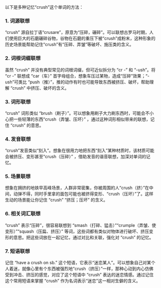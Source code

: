 以下是多种记忆“crush”这个单词的方法：

### 1. 词源联想
“crush” 源自拉丁语“crusare”，原意为“压碎，碾碎”。可以联想古罗马时期，人们使用巨大的石磨碾碎谷物，谷物在石磨的重压下被“crush”成粉末，这种形象的历史场景能帮助记住“crush”有“压碎、弄皱”等破坏、施压类的含义。

### 2. 词根词缀联想
虽然 “crush” 并没有典型常见的词根词缀，但可近似拆分为 “cr -” 和 “-ush”。将 “cr -” 联想成 “car（车）” 首字母组合，想象车压过某物，造成“压碎”效果；“-ush”可类比 “push（推）”，推的动作有时也可能导致东西被挤压、破坏，帮助理解 “crush” 中挤压、破坏的含义。

### 3. 词形联想
“crush” 词形类似 “brush（刷子）”。可以想象用刷子大力刷东西时，可能会不小心把一些轻薄的东西“crush（弄皱、压坏）” ，通过这种词形相似带来的联想，记住 “crush” 的意思。

### 4. 发音联想
“crush”发音类似“刻入”。想象在很用力地把东西“刻入”某种材质时，该材质可能会被挤压、变形甚至“crush（压碎）” ，借助发音的谐音联想，加深对单词的记忆。

### 5. 场景联想
想象在拥挤的地铁早高峰场景，人群非常密集，你被周围的人“crush（挤）”在中间，动弹不得，同时手里拿的面包可能也被挤得变形、“crush（压坏）”了。这样生动的场景能让你记住 “crush” “挤压；压坏” 的含义。

### 6. 相关词汇联想
“crush” 表示“压碎”，很容易联想到 “smash（打碎、猛击）”“crumple（弄皱、使变形）”“squash（压扁、挤压）” 等词，这些词都有类似对物体进行破坏、挤压变形的意思。把这些词放在一起记忆，通过对比和关联，强化对 “crush” 的记忆。

### 7. 短语联想
记住 “have a crush on sb.” 这个短语，它表示“迷恋某人”。可以想象自己对某个人着迷，就像心里有个东西被强烈地“crush（挤压）”一样，那种心动到内心仿佛受到冲击、挤压的感觉，对应了这个短语中 “crush” 表达的迷恋情感。通过记住这个常用短语来掌握 “crush” 作为名词表示“迷恋”这一相对生僻的含义。 